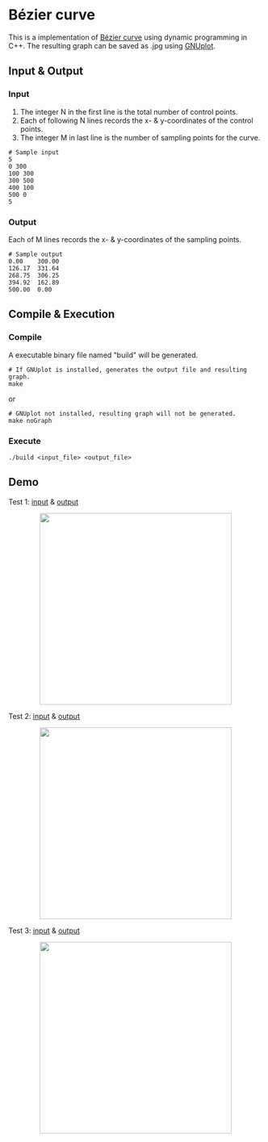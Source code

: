 # Bézier curve

This is a implementation of [Bézier curve](https://en.wikipedia.org/wiki/Bézier_curve) using dynamic programming in C++. The resulting graph can be saved as .jpg using [GNUplot](http://www.gnuplot.info).


## Input & Output

### Input
1. The integer N in the first line is the total number of control points.
2. Each of following N lines records the x- & y-coordinates of the control points.
3. The integer M in last line is the number of sampling points for the curve.
```
# Sample input
5
0 300
100 300
300 500
400 100
500 0
5
```

### Output
Each of M lines records the x- & y-coordinates of the sampling points.
```
# Sample output
0.00	300.00
126.17	331.64
268.75	306.25
394.92	162.89
500.00	0.00
```
## Compile & Execution
### Compile
A executable binary file named "build" will be generated.
``` 
# If GNUplot is installed, generates the output file and resulting graph.
make
```
or
```
# GNUplot not installed, resulting graph will not be generated.
make noGraph
```
### Execute
```
./build <input_file> <output_file>
```
## Demo
Test 1: [input](https://github.com/mattwang44/algorithm-practice/blob/master/B%C3%A9zier%20curve/Sample%20Input/test.in) & [output](https://github.com/mattwang44/algorithm-practice/blob/master/Bézier%20curve/Sample%20Output/test.out)  
<p style="text-align:center"><img src="./Sample Output/test.in.jpg" width="380"></p>  

Test 2: [input](https://github.com/mattwang44/algorithm-practice/blob/master/B%C3%A9zier%20curve/Sample%20Input/test_5x5.in) & [output](https://github.com/mattwang44/algorithm-practice/blob/master/Bézier%20curve/Sample%20Output/test_5x5.out)  
<p style="text-align:center"><img src="./Sample Output/test_5x5.in.jpg" width="380"></p> 

Test 3: [input](https://github.com/mattwang44/algorithm-practice/blob/master/B%C3%A9zier%20curve/Sample%20Input/test_7x7.in) & [output](https://github.com/mattwang44/algorithm-practice/blob/master/Bézier%20curve/Sample%20Output/test_7x7.out)  
<p style="text-align:center"><img src="./Sample Output/test_7x7.in.jpg" width="380"></p> 
